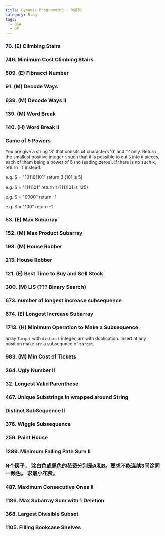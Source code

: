 ```yaml
---
title: Dynamic Programming - 单序列
category: Blog
tags:
  - DSA
  - DP
---
```


### 70. (E) Climbing Stairs

### 746. Minimum Cost Climbing Stairs

### 509. (E) Fibnacci Number

### 91. (M) Decode Ways

### 639. (M) Decode Ways II

### 139. (M) Word Break

### 140. (H) Word Break II

### Game of 5 Powers
You are give a string 'S' that consits of characters '0' and '1' only. Return the smallest positive integer `K` such that it is possible to cut `S` into `K` pieces, 
each of them being a power of 5 (no leading zeros). If there is no such `K`, return `-1` instead.

e.g. S = "101101101" return 3 (101 is 5)

e.g. S = "1111101" return 1 (1111101 is 125)

e.g. S = "0000" return -1

e.g. S = "100" return -1

### 53. (E) Max Subarray

### 152. (M) Max Product Subarray


### 198. (M) House Robber

### 213. House Robber


### 121. (E) Best Time to Buy and Sell Stock

### 300. (M) LIS (??? Binary Search)


### 673. number of longest increase subsequence


### 674. (E) Longest Increase Subarray


### 1713. (H) Minimum Operation to Make a Subsequence
array `Target` with `distinct` integer, arr with duplication. Insert at any position make `arr` a subsequnce of `target`.


### 983. (M) Min Cost of Tickets


### 264. Ugly Number II


### 32. Longest Valid Parenthese



### 467. Unique Substrings in wrapped around String


### Distinct SubSequence II

### 376. Wiggle Subsequence


### 256. Paint House


### 1289. Minimum Falling Path Sum II

### N个房子， 涂白色或黑色的花费分别是A和B。要求不能连续3间涂同一颜色。 求最小花费。


### 487. Maximum Consecutive Ones II


### 1186. Max Subarray Sum with 1 Deletion


### 368. Largest Divisible Subset



### 1105. Filling Bookcase Shelves

